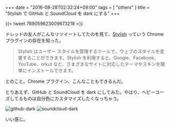 +++
date = "2016-08-28T02:32:24+09:00"
tags = [ "others" ]
title = "Stylish で GitHub と SoundCloud を dark にする"
+++

{{< tweet 769059623009673218 >}}

ドレッドの友人がこんなリツイートしてたのを見て、[Stylish](https://chrome.google.com/webstore/detail/stylish/fjnbnpbmkenffdnngjfgmeleoegfcffe?hl=ja) っていう Chrome プラグインの存在を知った。

<!--more-->

> Stylish はユーザー スタイルを管理するツールで、ウェブのスタイルを変更することができます。Stylish を利用すると、Google、Facebook、YouTube、orkut など、さまざまなサイトに対応したテーマやスキンを簡単にインストールできます。

とのこと。Chrome プラグイン、こんなこともできるんだ。

とりあえず、GitHub と SoundCloud を dark にしてみた。やはり、ヘビーユーズしてるものは自分色にカスタマイズしたくなっちゃう。

![github-dark](/img/entry/github-dark.png)
![soundcloud-dark](/img/entry/soundcloud-dark.png)

いい感じ。

